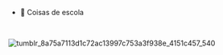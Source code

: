 - 💬 Coisas de escola
<br>

![tumblr_8a75a7113d1c72ac13997c753a3f938e_4151c457_540](https://user-images.githubusercontent.com/105469953/168196937-bce7f5ec-a5e0-4635-891e-66ae18bd182f.gif)
